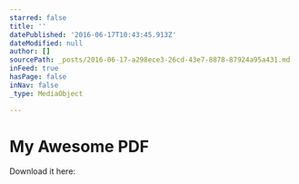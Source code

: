```yaml
---
starred: false
title: ''
datePublished: '2016-06-17T10:43:45.913Z'
dateModified: null
author: []
sourcePath: _posts/2016-06-17-a298ece3-26cd-43e7-8878-87924a95a431.md
inFeed: true
hasPage: false
inNav: false
_type: MediaObject

---
```

# My Awesome PDF

Download it here: